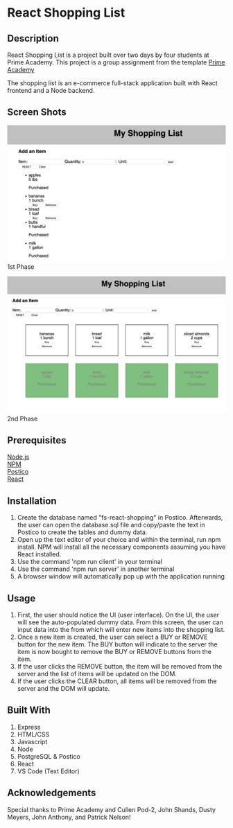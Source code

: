 # React Shopping List

## Description 

React Shopping List is a project built over two days by four students at Prime Academy. This project is a group assignment from the template [Prime Academy](https://github.com/PrimeAcademy/group-fs-react-shopping-list)

The shopping list is an e-commerce full-stack application built with React frontend and a Node backend.

## Screen Shots
![React Shopping List](screen1.png)
1st Phase

![React Shopping List](screen2.png)
2nd Phase

## Prerequisites 
[Node.js](https://nodejs.org/en/)  
[NPM](https://www.npmjs.com/)  
[Postico](https://eggerapps.at/postico/)  
[React](https://reactjs.org/)  

## Installation 
1. Create the database named "fs-react-shopping" in Postico. Afterwards, the user can open the database.sql file and copy/paste the text in Postico to create the tables and dummy data.  
2. Open up the text editor of your choice and within the terminal, run npm install. NPM will install all the necessary components assuming you have React installed. 
3. Use the command 'npm run client' in your terminal
4. Use the command 'npm run server' in another terminal
5. A browser window will automatically pop up with the application running

## Usage 

1. First, the user should notice the UI (user interface). On the UI, the user will see the auto-populated dummy data. From this screen, the user can input data into the from which will enter new items into the shopping list. 
2. Once a new item is created, the user can select a BUY or REMOVE button for the new item. The BUY button will indicate to the server the item is now bought to remove the BUY or REMOVE buttons from the item. 
3. If the user clicks the REMOVE button, the item will be removed from the server and the list of items will be updated on the DOM. 
4. If the user clicks the CLEAR button, all items will be removed from the server and the DOM will update. 

## Built With 

1. Express  
2. HTML/CSS  
3. Javascript  
4. Node  
5. PostgreSQL & Postico  
6. React  
7. VS Code (Text Editor)  

## Acknowledgements 

Special thanks to Prime Academy and Cullen Pod-2, John Shands, Dusty Meyers, John Anthony, and Patrick Nelson! 







